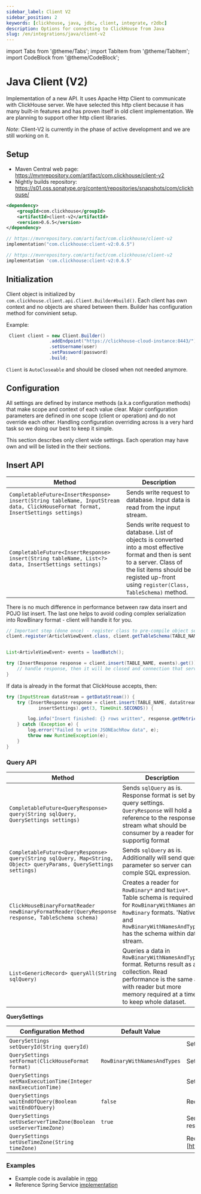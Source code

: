 ```yaml
---
sidebar_label: Client V2
sidebar_position: 2
keywords: [clickhouse, java, jdbc, client, integrate, r2dbc]
description: Options for connecting to ClickHouse from Java
slug: /en/integrations/java/client-v2
---
```


import Tabs from '@theme/Tabs';
import TabItem from '@theme/TabItem';
import CodeBlock from '@theme/CodeBlock';


# Java Client (V2)

Implementation of a new API. It uses Apache Http Client to communicate with ClickHouse server. We have selected this http client because it has many built-in features and 
has proven itself in old client implementation. We are planning to support other http client libraries. 

*Note*: Client-V2 is currently in the phase of active development and we are still working on it. 

## Setup

- Maven Central web page: https://mvnrepository.com/artifact/com.clickhouse/client-v2
- Nightly builds repository: https://s01.oss.sonatype.org/content/repositories/snapshots/com/clickhouse/

<Tabs groupId="client-v2-setup">
<TabItem value="maven" label="Maven" >

```xml 
<dependency>
    <groupId>com.clickhouse</groupId>
    <artifactId>client-v2</artifactId>
    <version>0.6.5</version>
</dependency>
```

</TabItem>
<TabItem value="gradle-kt" label="Gradle (Kotlin)">

```kotlin
// https://mvnrepository.com/artifact/com.clickhouse/client-v2
implementation("com.clickhouse:client-v2:0.6.5")
```
</TabItem>
<TabItem value="gradle" label="Gradle">

```groovy
// https://mvnrepository.com/artifact/com.clickhouse/client-v2
implementation 'com.clickhouse:client-v2:0.6.5'
```

</TabItem>
</Tabs>

## Initialization

Client object is initialized by `com.clickhouse.client.api.Client.Builder#build()`. Each client has own context and no objects are shared between them.
Builder has configuration method for convinient setup. 

Example: 
```java showLineNumbers
 Client client = new Client.Builder()
                .addEndpoint("https://clickhouse-cloud-instance:8443/")
                .setUsername(user)
                .setPassword(password)
                .build;
```

`Client` is `AutoCloseable` and should be closed when not needed anymore. 

## Configuration 

All settings are defined by instance methods (a.k.a configuration methods) that make scope and context of each value clear. 
Major configuration parameters are defined in one scope (client or operation) and do not override each other. Handling 
configuration overriding across is a very hard task so we doing our best to keep it simple. 

This section describes only client wide settings. Each operation may have own and will be listed in the their sections. 


## Insert API

| Method                                                             | Description |
|--------------------------------------------------------------------|-------------|
| `CompletableFuture<InsertResponse> insert(String tableName, InputStream data, ClickHouseFormat format, InsertSettings settings)` | Sends write request to database. Input data is read from the input stream. |
| `CompletableFuture<InsertResponse> insert(String tableName, List<?> data, InsertSettings settings)` | Sends write request to database. List of objects is converted into a most effective format and then is sent to a server. Class of the list items should be registed up-front using `register(Class, TableSchema)` method.

There is no much difference in performance between raw data insert and POJO list insert. The last one helps to avoid 
coding complex serialization into RowBinary format - client will handle it for you.   

```java showLineNumbers
// Important step (done once) - register class to pre-compile object serializer according to the table schema. 
client.register(ArticleViewEvent.class, client.getTableSchema(TABLE_NAME));


List<ArtivleViewEvent> events = loadBatch();

try (InsertResponse response = client.insert(TABLE_NAME, events).get()) {
    // handle response, then it will be closed and connection that served request will be released. 
}
```

If data is already in the format that ClickHouse accepts, then: 
```java showLineNumbers
try (InputStream dataStream = getDataStream()) {
    try (InsertResponse response = client.insert(TABLE_NAME, dataStream, ClickHouseFormat.JSONEachRow,
            insertSettings).get(3, TimeUnit.SECONDS)) {

        log.info("Insert finished: {} rows written", response.getMetrics().getMetric(ServerMetrics.NUM_ROWS_WRITTEN).getLong());
    } catch (Exception e) {
        log.error("Failed to write JSONEachRow data", e);
        throw new RuntimeException(e);
    }
}

```

### Query API

| Method                                                             | Description |
|--------------------------------------------------------------------|-------------|
| `CompletableFuture<QueryResponse> query(String sqlQuery, QuerySettings settings)` | Sends `sqlQuery` as is. Response format is set by query settings. `QueryResponse` will hold a reference to the response stream what should be consumer by a reader for supportig format | 
| `CompletableFuture<QueryResponse> query(String sqlQuery, Map<String, Object> queryParams, QuerySettings settings)` | Sends `sqlQuery` as is. Additionally will send query parameter so server can comple SQL expression. | 
| `ClickHouseBinaryFormatReader newBinaryFormatReader(QueryResponse response, TableSchema schema)` | Creates a reader for `RowBinary*` and `Native*`. Table schema is required for `RowBinaryWithNames` and `RowBinary` formats. 'Native' and `RowBinaryWithNamesAndTypes` has the schema within data stream. |
| `List<GenericRecord> queryAll(String sqlQuery)` | Queries a data in `RowBinaryWithNamesAndTypes` format. Returns result as a collection. Read performance is the same as with reader but more memory required at a time to keep whole dataset. |

**QuerySettings**

| Configuration Method                       | Default Value | Description | 
|--------------------------------------------|---------------|-------------|
| `QuerySettings setQueryId(String queryId)` |               | Sets query ID that will be assigned to the operation | 
| `QuerySettings setFormat(ClickHouseFormat format)` | `RowBinaryWithNamesAndTypes` | Sets response format. See `RowBinaryWithNamesAndTypes` for the full list. |
| `QuerySettings setMaxExecutionTime(Integer maxExecutionTime)` |        | Sets operation execution time on server. Will not affect read timeout. | 
| `QuerySettings waitEndOfQuery(Boolean waitEndOfQuery)` | `false` | Requests the server to wait for the and of the query before sending response. | 
| `QuerySettings setUseServerTimeZone(Boolean useServerTimeZone)` | `true` | Server timezone (see client config) will be used to parse date/time types in the result of an operation. |
| `QuerySettings setUseTimeZone(String timeZone)` |    | Requests server to use `timeZone` for time conversion. See (`session_timezone`)[https://clickhouse.com/docs/en/operations/settings/settings#session_timezone] |



### Examples 

- Example code is available in [repo](https://github.com/ClickHouse/clickhouse-java/tree/main/examples/client-v2)
- Reference Spring Service [implementation](https://github.com/ClickHouse/clickhouse-java/tree/main/examples/demo-service)